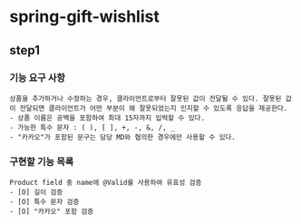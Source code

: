 # spring-gift-wishlist
## step1
### 기능 요구 사항
    상품을 추가하거나 수정하는 경우, 클라이언트로부터 잘못된 값이 전달될 수 있다. 잘못된 값이 전달되면 클라이언트가 어떤 부분이 왜 잘못되었는지 인지할 수 있도록 응답을 제공한다.
    - 상품 이름은 공백을 포함하여 최대 15자까지 입력할 수 있다.
    - 가능한 특수 문자 : ( ), [ ], +, -, &, /, _
    - "카카오"가 포함된 문구는 담당 MD와 협의한 경우에만 사용할 수 있다.
### 구현할 기능 목록
    Product field 중 name에 @Valid를 사용하여 유효성 검증
    - [O] 길이 검증
    - [O] 특수 문자 검증
    - [O] "카카오" 포함 검증
